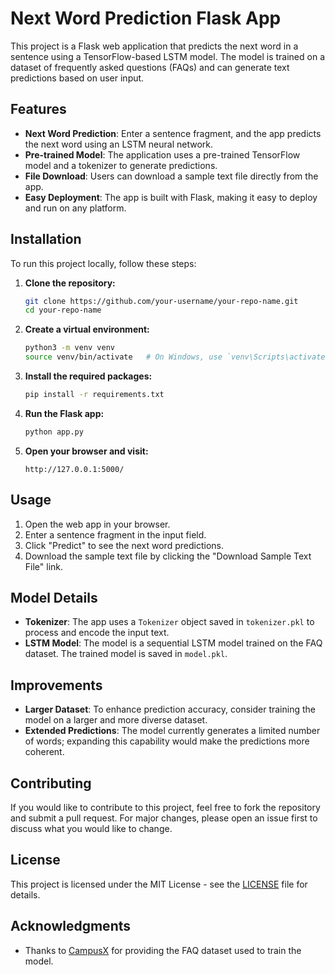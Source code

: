 # Next Word Prediction Flask App

This project is a Flask web application that predicts the next word in a sentence using a TensorFlow-based LSTM model. The model is trained on a dataset of frequently asked questions (FAQs) and can generate text predictions based on user input.

## Features

- **Next Word Prediction**: Enter a sentence fragment, and the app predicts the next word using an LSTM neural network.
- **Pre-trained Model**: The application uses a pre-trained TensorFlow model and a tokenizer to generate predictions.
- **File Download**: Users can download a sample text file directly from the app.
- **Easy Deployment**: The app is built with Flask, making it easy to deploy and run on any platform.

## Installation

To run this project locally, follow these steps:

1. **Clone the repository:**
    ```bash
    git clone https://github.com/your-username/your-repo-name.git
    cd your-repo-name
    ```

2. **Create a virtual environment:**
    ```bash
    python3 -m venv venv
    source venv/bin/activate   # On Windows, use `venv\Scripts\activate`
    ```

3. **Install the required packages:**
    ```bash
    pip install -r requirements.txt
    ```

4. **Run the Flask app:**
    ```bash
    python app.py
    ```

5. **Open your browser and visit:**
    ```
    http://127.0.0.1:5000/
    ```

## Usage

1. Open the web app in your browser.
2. Enter a sentence fragment in the input field.
3. Click "Predict" to see the next word predictions.
4. Download the sample text file by clicking the "Download Sample Text File" link.

## Model Details

- **Tokenizer**: The app uses a `Tokenizer` object saved in `tokenizer.pkl` to process and encode the input text.
- **LSTM Model**: The model is a sequential LSTM model trained on the FAQ dataset. The trained model is saved in `model.pkl`.

## Improvements

- **Larger Dataset**: To enhance prediction accuracy, consider training the model on a larger and more diverse dataset.
- **Extended Predictions**: The model currently generates a limited number of words; expanding this capability would make the predictions more coherent.

## Contributing

If you would like to contribute to this project, feel free to fork the repository and submit a pull request. For major changes, please open an issue first to discuss what you would like to change.

## License

This project is licensed under the MIT License - see the [LICENSE](LICENSE) file for details.

## Acknowledgments

- Thanks to [CampusX](https://learnwith.campusx.in/) for providing the FAQ dataset used to train the model.

